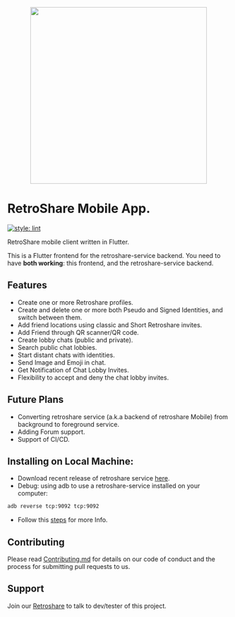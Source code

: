 <div align="center">
<p align="center"><img src="assets/rs-logo.png" width="400"></p> 
</div> 


# RetroShare Mobile App.

[![style: lint](https://img.shields.io/badge/style-lint-4BC0F5.svg)](https://pub.dev/packages/lint)

RetroShare mobile client written in Flutter.

This is a Flutter frontend for the retroshare-service backend. You need to have **both working**: this frontend, and the 
retroshare-service backend.

## Features

* Create one or more Retroshare profiles.
* Create and delete one or more  both Pseudo and Signed Identities, and switch between them.
* Add friend locations using classic and Short  Retroshare invites.
* Add Friend through QR scanner/QR code.
* Create lobby chats (public and private).
* Search public chat lobbies.
* Start distant chats with identities.
* Send Image and Emoji in chat.
* Get Notification of Chat Lobby Invites.
* Flexibility to accept and deny the chat lobby invites.

## Future Plans 

* Converting retroshare service (a.k.a backend of retroshare Mobile) from  background to foreground service.
* Adding Forum support.
* Support of CI/CD.

## Installing on Local Machine:

* Download recent release of retroshare service [here](https://github.com/RetroShare/retroshare-mobile/tree/master/android/retroshare-service).
* Debug: using adb to use a retroshare-service installed on your computer:

```bash
adb reverse tcp:9092 tcp:9092
```
* Follow this [steps](https://github.com/RetroShare/retroshare-mobile/blob/master/AndroidStudio-Flutter-setup.md)  for more Info.

## Contributing
Please read [Contributing.md](https://github.com/RetroShare/retroshare-mobile/blob/master/Contribution.md) for details on our code of conduct and the process for submitting pull requests to us.
 
## Support
Join our [Retroshare](https://github.com/RetroShare/RetroShare/releases) to talk to dev/tester of this project.
